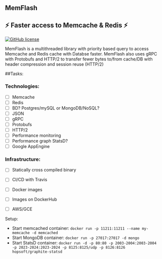 ## MemFlash
:zap: Faster access to Memcache &amp; Redis :zap:
-------------
[![GitHub license](https://img.shields.io/github/license/mashape/apistatus.svg)](https://github.com/gunjan5/MemFlash/blob/master/LICENSE)

MemFlash is a multithreaded library with priority based query to access Memcache and Redis cache with Databse faster.
MemFlash also uses gRPC with Protobufs and HTTP/2 to transfer fewer bytes to/from cache/DB with header compression and session reuse (HTTP/2) 

##Tasks:
### Technologies:
- [ ] Memcache 
- [ ] Redis
- [ ] BD? Postgres/mySQL or MongoDB/NoSQL?
- [ ] JSON
- [ ] gRPC
- [ ] Protobufs
- [ ] HTTP/2
- [ ] Performance monitoring
- [ ] Performance graph StatsD?
- [ ] Google AppEngine

### Infrastructure:
- [ ] Statically cross compiled binary 
- [ ] CI/CD with Travis 
- [ ] Docker images
- [ ] Images on DockerHub
- [ ] AWS/GCE



Setup:
- Start memcached container: `docker run -p 11211:11211 --name my-memcache -d memcached`
- Start MongoDB container: `docker run -p 27017:27017 -d mongo`
- Start StatsD container: `docker run -d -p 80:80 -p 2003-2004:2003-2004 -p 2023-2024:2023-2024 -p 8125:8125/udp -p 8126:8126 hopsoft/graphite-statsd`

